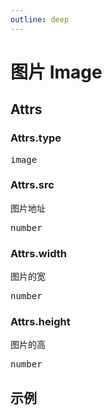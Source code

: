 ```yaml
---
outline: deep
---
```


# 图片 Image

## Attrs

### Attrs.type
<pre>image</pre>

### Attrs.src
图片地址
<pre>number</pre>

### Attrs.width
图片的宽
<pre>number</pre>

### Attrs.height
图片的高
<pre>number</pre>





## 示例
<div id="canvans"   style="width: 688px; height: 300px" ></div>

<script setup>
import { NetaGraph } from '../../src/core'
import { onMounted } from 'vue'
import neta from '../neta.jpg'
onMounted(() => {

  const graph= new NetaGraph({
    rendererType: 'canvas',
    el: document.getElementById("canvans"),
    backgroundColor: "#ffe",
  }); 

  const model1 = {
    nodes: [{
      id: "node1",
      label: "node1",
      type: "image",
      src: neta,
      x: 100,
      y: 50,
      width: 200,
      height: 180,
    }]
  }

  graph.read(model1)
  graph.render();
})
</script>

